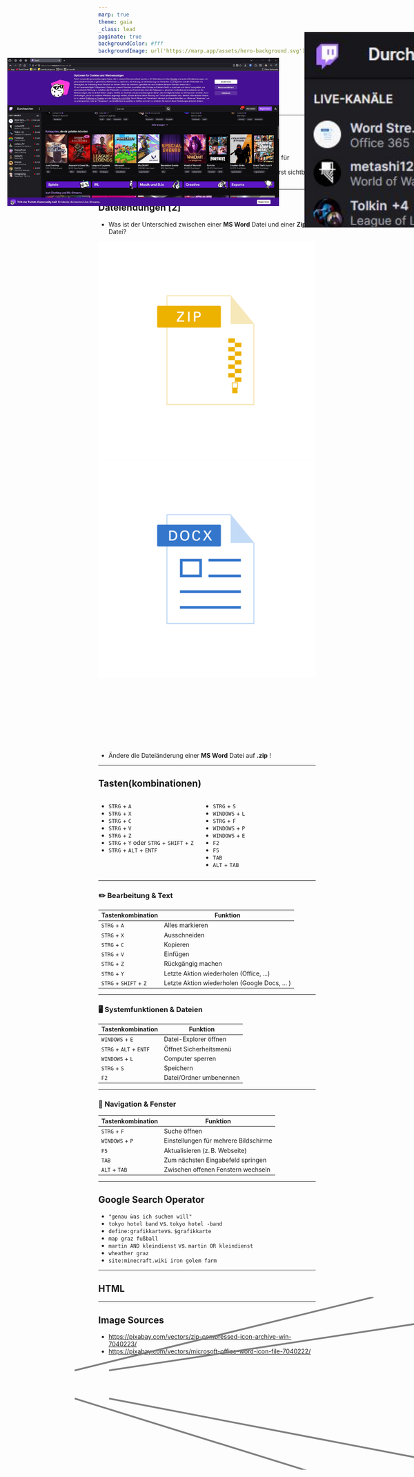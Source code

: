 ```yaml
---
marp: true
theme: gaia
_class: lead
paginate: true
backgroundColor: #fff
backgroundImage: url('https://marp.app/assets/hero-background.svg')
---
```


<style>
  :root {
  --boxcolor: oklch(0.879 0.169 91.605);
  },
  img[alt~="rightbound"] {
    margin-top: -180px;
    height: 600px;
    margin-right: -70px;
    }

.columns {
  display: grid;
  grid-template-columns: 1.3fr 1fr; /* First column twice as wide as second */
  gap: 1rem;
}

</style>

# Überblick

_Martin Kleindienst_

<!--_paginate: false -->

---

## Dateiendungen [1]

- Das was im Namen einer Datei nach dem Punkt steht.
- z.B. .docx für Word Dateien, .jpg für Kamerabilder oder .png für Webgrafiken.
- Müssen unter Windows im `Datei Explorer` standardmäßig erst sichtbar geschalten werden.

---

## Dateiendungen [2]

<style scoped>
  footer {
  margin-bottom: 0px;
  height: 120px;
  /* background: red; */
  }
</style>

- Was ist der Unterschied zwischen einer **MS Word** Datei
  und einer **Zip** Datei?

![bg fit 50%](images/zip_logo.svg)
![bg fit 50%](images/word_logo.svg)

<div style="height: 140px;"></div>

- Ändere die Dateiänderung einer **MS Word** Datei auf **.zip** !

---

## Tasten(kombinationen)

<div class="columns">
<div>

- `STRG` + `A`
- `STRG` + `X`
- `STRG` + `C`
- `STRG` + `V`
  </br>
- `STRG` + `Z`
- `STRG` + `Y` oder `STRG` + `SHIFT` + `Z`
    </br>
- `STRG` + `ALT` + `ENTF`

</div>

<div>

- `STRG` + `S`
- `WINDOWS` + `L`
- `STRG` + `F`
- `WINDOWS` + `P`
- `WINDOWS` + `E`
- `F2`
- `F5`
- `TAB`
- `ALT` + `TAB`

</div>

</div>

---

### ✏️ Bearbeitung & Text

| Tastenkombination     | Funktion                     |
|------------------------|------------------------------|
| `STRG` + `A`           | Alles markieren              |
| `STRG` + `X`           | Ausschneiden                 |
| `STRG` + `C`           | Kopieren                     |
| `STRG` + `V`           | Einfügen                     |
| `STRG` + `Z`           | Rückgängig machen            |
| `STRG` + `Y`           | Letzte Aktion wiederholen (Office, ...)            |
| `STRG` + `SHIFT` + `Z` | Letzte Aktion wiederholen (Google Docs, ... )|

---

### 🖥️ Systemfunktionen & Dateien

| Tastenkombination         | Funktion                              |
|---------------------------|----------------------------------------|
| `WINDOWS` + `E`           | Datei-Explorer öffnen                 |
| `STRG` + `ALT` + `ENTF`   | Öffnet Sicherheitsmenü         |
| `WINDOWS` + `L`           | Computer sperren                      |
| `STRG` + `S`              | Speichern                             |
| `F2`                      | Datei/Ordner umbenennen               |

---

### 🧭 Navigation & Fenster

| Tastenkombination     | Funktion                                |
|------------------------|------------------------------------------|
| `STRG` + `F`        | Suche öffnen                            |
| `WINDOWS` + `P`        | Einstellungen für mehrere Bildschirme   |
| `F5`                  | Aktualisieren (z. B. Webseite)          |
| `TAB`                 | Zum nächsten Eingabefeld springen        |
| `ALT` + `TAB`         | Zwischen offenen Fenstern wechseln       |


---

## Google Search Operator

- `"genau ẁas ich suchen will"`
- `tokyo hotel band` vs. `tokyo hotel -band`
- `define:grafikkarte`vs. `$grafikkarte`
- `map graz fußball`
- `martin AND kleindienst` vs. `martin OR kleindienst`
- `wheather graz`
- `site:minecraft.wiki iron golem farm`

<!-- ---

## Regex -->

---

## HTML

<img src="images/WordStreamer.jpg" alt="WordStreamer" style="position: absolute; z-index: 1; top: 190px; left: 17px; width: 630px">

<!-- ![bg fit 95%](images/WordStreamer.jpg) -->

<svg width="1200" height="500" style="position: absolute; z-index: 2; margin-left: -55px; margin-top: -10px">

  <line x1="0" y1="170" x2="693" y2="0" stroke="gray" stroke-width="4"/>
  <line x1="80" y1="170" x2="1200" y2="0" stroke="gray" stroke-width="4" />
  <line x1="00" y1="235" x2="693" y2="450" stroke="gray" stroke-width="4" />
  <line x1="80" y1="235" x2="1200" y2="450" stroke="gray" stroke-width="4" />
</svg>

<img src="images/WordStreamer_focused.jpg" alt="focused" style="position: absolute; z-index: 2; top: 130px; left: 706px; width: 510px">

---

## Image Sources

- https://pixabay.com/vectors/zip-compressed-icon-archive-win-7040223/
- https://pixabay.com/vectors/microsoft-office-word-icon-file-7040222/


